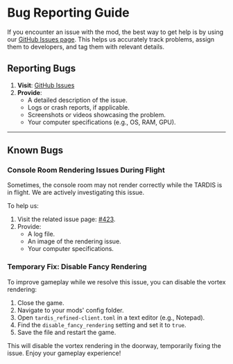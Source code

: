 # Bug Reporting Guide

If you encounter an issue with the mod, the best way to get help is by using our [GitHub Issues page](https://github.com/WhoCraft/TardisRefined/issues). This helps us accurately track problems, assign them to developers, and tag them with relevant details.

## Reporting Bugs

1. **Visit**: [GitHub Issues](https://github.com/WhoCraft/TardisRefined/issues)
2. **Provide**:
    - A detailed description of the issue.
    - Logs or crash reports, if applicable.
    - Screenshots or videos showcasing the problem.
    - Your computer specifications (e.g., OS, RAM, GPU).

---

## Known Bugs

### Console Room Rendering Issues During Flight

Sometimes, the console room may not render correctly while the TARDIS is in flight. We are actively investigating this issue.

To help us:
1. Visit the related issue page: [#423](https://github.com/WhoCraft/TardisRefined/issues/423).
2. Provide:
    - A log file.
    - An image of the rendering issue.
    - Your computer specifications.

### Temporary Fix: Disable Fancy Rendering
To improve gameplay while we resolve this issue, you can disable the vortex rendering:

1. Close the game.
2. Navigate to your mods' config folder.
3. Open `tardis_refined-client.toml` in a text editor (e.g., Notepad).
4. Find the `disable_fancy_rendering` setting and set it to `true`.
5. Save the file and restart the game.

This will disable the vortex rendering in the doorway, temporarily fixing the issue. Enjoy your gameplay experience!
